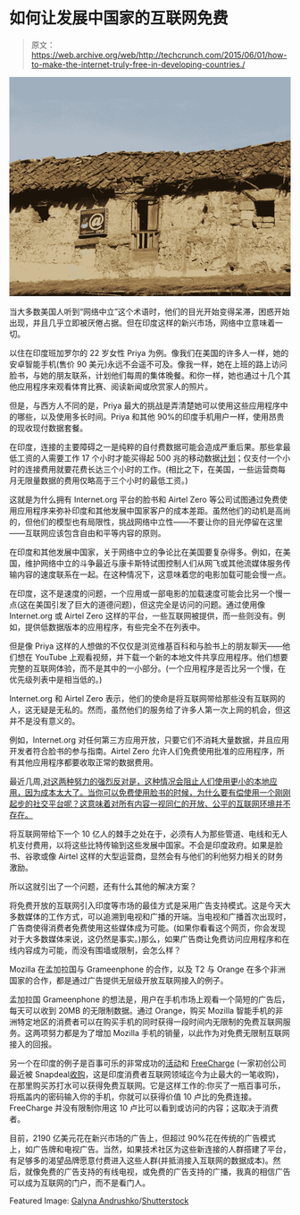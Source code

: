 # 如何让发展中国家的互联网免费

> 原文：<https://web.archive.org/web/http://techcrunch.com/2015/06/01/how-to-make-the-internet-truly-free-in-developing-countries./>

![](img/e30dd3ff7849b3ef5b5d62259374ad31.png)

当大多数美国人听到“网络中立”这个术语时，他们的目光开始变得呆滞，困惑开始出现，并且几乎立即被厌倦占据。但在印度这样的新兴市场，网络中立意味着一切。

以住在印度班加罗尔的 22 岁女性 Priya 为例。像我们在美国的许多人一样，她的安卓智能手机(售价 90 美元)永远不会遥不可及。像我一样，她在上班的路上访问脸书，与她的朋友联系，计划他们每周的集体晚餐。和你一样，她也通过十几个其他应用程序来观看体育比赛、阅读新闻或欣赏家人的照片。

但是，与西方人不同的是，Priya 最大的挑战是弄清楚她可以使用这些应用程序中的哪些，以及使用多长时间。Priya 和其他 90%的印度手机用户一样，使用昂贵的现收现付数据套餐。

在印度，连接的主要障碍之一是纯粹的自付费数据可能会造成严重后果。那些拿最低工资的人需要工作 17 个小时才能买得起 500 兆的移动数据[计划](https://web.archive.org/web/20160512012040/http://blog.jana.com/2015/01/26/the-data-trap/)；仅支付一个小时的连接费用就要花费长达三个小时的工作。(相比之下，在美国，一些运营商每月无限量数据的费用仅略高于三个小时的最低工资。)

这就是为什么拥有 Internet.org 平台的脸书和 Airtel Zero 等公司试图通过免费使用应用程序来弥补印度和其他发展中国家客户的成本差距。虽然他们的动机是高尚的，但他们的模型也有局限性，挑战网络中立性——不要让你的目光停留在这里——互联网应该包含自由和平等内容的原则。

在印度和其他发展中国家，关于网络中立的争论比在美国要复杂得多。例如，在美国，维护网络中立的斗争最近与康卡斯特试图控制人们从网飞或其他流媒体服务传输内容的速度联系在一起。在这种情况下，这意味着您的电影加载可能会慢一点。

在印度，这不是速度的问题，一个应用或一部电影的加载速度可能会比另一个慢一点(这在美国引发了巨大的道德问题)，但这完全是访问的问题。通过使用像 Internet.org 或 Airtel Zero 这样的平台，一些互联网被提供，而一些则没有。例如，提供低数据版本的应用程序，有些完全不在列表中。

但是像 Priya 这样的人想做的不仅仅是浏览维基百科和与脸书上的朋友聊天——他们想在 YouTube 上观看视频，并下载一个新的本地文件共享应用程序。他们想要完整的互联网体验，而不是其中的一小部分。(一个应用程序是否比另一个慢，在优先级列表中是相当低的。)

Internet.org 和 Airtel Zero 表示，他们的使命是将互联网带给那些没有互联网的人，这无疑是无私的。然而，虽然他们的服务给了许多人第一次上网的机会，但这并不是没有意义的。

例如，Internet.org 对任何第三方应用开放，只要它们不消耗大量数据，并且应用开发者符合脸书的参与指南。Airtel Zero 允许人们免费使用批准的应用程序，所有其他应用程序都要收取正常的数据费用。

最近几周,[对这两种努力的强烈反对是，这种情况会阻止人们使用更小的本地应用，因为成本太大了。当你可以免费使用脸书的时候，为什么要有偿使用一个刚刚起步的社交平台呢？这意味着对所有内容一视同仁的开放、公平的互联网环境并不存在。](https://web.archive.org/web/20160512012040/http://techcrunch.com/2015/05/04/facebooks-internet-org-project-is-now-a-platform/)

将互联网带给下一个 10 亿人的棘手之处在于，必须有人为那些管道、电线和无人机支付费用，以将这些比特传输到这些发展中国家。不会是印度政府。如果是脸书、谷歌或像 Airtel 这样的大型运营商，显然会有与他们的利他努力相关的财务激励。

所以这就引出了一个问题，还有什么其他的解决方案？

将免费开放的互联网引入印度等市场的最佳方式是采用广告支持模式。这是今天大多数媒体的工作方式，可以追溯到电视和广播的开端。当电视和广播首次出现时，广告商使得消费者免费使用这些媒体成为可能。(如果你看看这个网页，你会发现对于大多数媒体来说，这仍然是事实。)那么，如果广告商让免费访问应用程序和在线内容成为可能，而没有围墙或限制，会怎么样？

Mozilla 在孟加拉国与 Grameenphone 的合作，以及 T2 与 Orange 在多个非洲国家的合作，都是通过广告提供无层级开放互联网接入的例子。

孟加拉国 Grameenphone 的想法是，用户在手机市场上观看一个简短的广告后，每天可以收到 20MB 的无限制数据。通过 Orange，购买 Mozilla 智能手机的非洲特定地区的消费者可以在购买手机的同时获得一段时间内无限制的免费互联网服务。这两项努力都是为了增加 Mozilla 手机的销量，以此作为对免费无限制互联网接入的回报。

另一个在印度的例子是百事可乐的非常成功的[活动](https://web.archive.org/web/20160512012040/https://www.youtube.com/watch?v=7krmYhK3PWY)和 [FreeCharge](https://web.archive.org/web/20160512012040/https://www.freecharge.in/) (一家初创公司最近被 Snapdeal[收购](https://web.archive.org/web/20160512012040/http://articles.economictimes.indiatimes.com/2015-04-09/news/60979747_1_kunal-bahl-rohit-bansal-snapdeal)，这是印度消费者互联网领域迄今为止最大的一笔收购)，在那里购买苏打水可以获得免费互联网。它是这样工作的:你买了一瓶百事可乐，将瓶盖内的密码输入你的手机，你就可以获得价值 10 卢比的免费连接。FreeCharge 并没有限制你用这 10 卢比可以看到或访问的内容；这取决于消费者。

目前，2190 亿美元花在新兴市场的广告上，但超过 90%花在传统的广告模式上，如广告牌和电视广告。当然，如果技术社区为这些新连接的人群搭建了平台，有足够多的渴望品牌愿意付费进入这些人群(并抵消接入互联网的数据成本)。然后，就像免费的广告支持的有线电视，或免费的广告支持的广播，我真的相信广告可以成为互联网的门户，而不是看门人。

Featured Image: [Galyna Andrushko](https://web.archive.org/web/20160512012040/http://www.shutterstock.com/gallery-62698p1.html)/[Shutterstock](https://web.archive.org/web/20160512012040/http://www.shutterstock.com/)